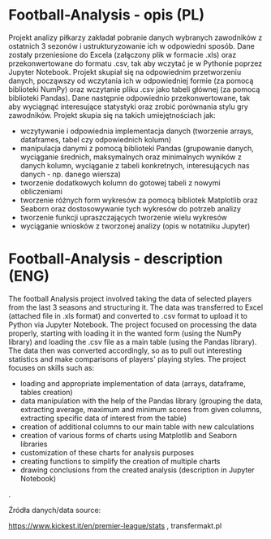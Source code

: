 # Football-Analysis - opis (PL)

Projekt analizy piłkarzy zakładał pobranie danych wybranych zawodników z ostatnich 3 sezonów i ustrukturyzowanie ich w odpowiedni sposób. Dane zostały przeniesione do Excela (załączony plik w formacie .xls) oraz przekonwertowane do formatu .csv, tak aby wczytać je w Pythonie poprzez Jupyter Notebook.
Projekt skupiał się na odpowiednim przetworzeniu danych, począwszy od wczytania ich w odpowiedniej formie (za pomocą biblioteki NumPy) oraz wczytanie pliku .csv jako tabeli głównej (za pomocą biblioteki Pandas).
Dane następnie odpowiednio przekonwertowane, tak aby wyciągnąć interesujące statystyki oraz zrobić porównania stylu gry zawodników. Projekt skupia się na takich umiejętnościach jak:
- wczytywanie i odpowiednia implementacja danych (tworzenie arrays, dataframes, tabel czy odpowiednich kolumn)
- manipulacja danymi z pomocą biblioteki Pandas (grupowanie danych, wyciąganie średnich, maksymalnych oraz minimalnych wyników z danych kolumn, wyciąganie z tabeli konkretnych, interesujących nas danych - np. danego wiersza)
- tworzenie dodatkowych kolumn do gotowej tabeli z nowymi obliczeniami
- tworzenie różnych form wykresów za pomocą bibliotek Matplotlib oraz Seaborn oraz dostosowywanie tych wykresów do potrzeb analizy
- tworzenie funkcji upraszczających tworzenie wielu wykresów
- wyciąganie wniosków z tworzonej analizy (opis w notatniku Jupyter)

# Football-Analysis - description (ENG)

The football Analysis project involved taking the data of selected players from the last 3 seasons and structuring it. The data was transferred to Excel (attached file in .xls format) and converted to .csv format to upload it to Python via Jupyter Notebook.
The project focused on processing the data properly, starting with loading it in the wanted form (using the NumPy library) and loading the .csv file as a main table (using the Pandas library).
The data then was converted accordingly, so as to pull out interesting statistics and make comparisons of players' playing styles. The project focuses on skills such as:
- loading and appropriate implementation of data (arrays, dataframe, tables creation)
- data manipulation with the help of the Pandas library (grouping the data, extracting average, maximum and minimum scores from given columns, extracting specific data of interest from the table)
- creation of additional columns to our main table with new calculations
- creation of various forms of charts using Matplotlib and Seaborn libraries
- customization of these charts for analysis purposes
- creating functions to simplify the creation of multiple charts
- drawing conclusions from the created analysis (description in Jupyter Notebook)


.

Źródła danych/data source:

https://www.kickest.it/en/premier-league/stats
, transfermakt.pl
